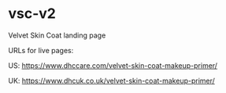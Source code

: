 # vsc-v2
Velvet Skin Coat landing page

URLs for live pages:

US: https://www.dhccare.com/velvet-skin-coat-makeup-primer/

UK: https://www.dhcuk.co.uk/velvet-skin-coat-makeup-primer/
